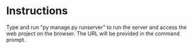 # Instructions

Type and run "py manage.py runserver" to run the server and access the web project on the browser. The URL will be provided in the command prompt.
